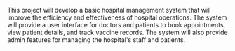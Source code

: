 This project will develop a basic hospital management system that will improve the efficiency and effectiveness of hospital operations. The system will provide a user interface for doctors and patients to book appointments, view patient details, and track vaccine records. The system will also provide admin features for managing the hospital's staff and patients.
